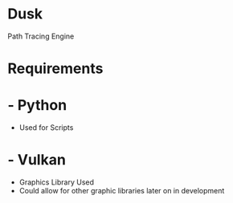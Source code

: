 # Dusk
Path Tracing Engine
# Requirements
# - Python
  - Used for Scripts
# - Vulkan
  - Graphics Library Used
  - Could allow for other graphic libraries later on in development
